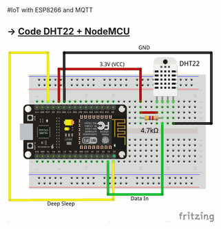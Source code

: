 #IoT with ESP8266 and MQTT


## &rarr; [Code DHT22 + NodeMCU](Arduino/DHT22)

![](Fritzing/Sketch_DHT22.png)

